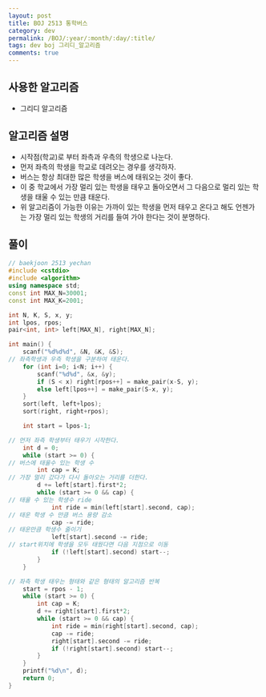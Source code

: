 ```yaml
---
layout: post
title: BOJ 2513 통학버스
category: dev
permalink: /BOJ/:year/:month/:day/:title/
tags: dev boj 그리디_알고리즘
comments: true
---
```

## 사용한 알고리즘
- 그리디 알고리즘

## 알고리즘 설명
- 시작점(학교)로 부터 좌측과 우측의 학생으로 나눈다.
- 먼저 좌측의 학생을 학교로 데려오는 경우를 생각하자.
- 버스는 항상 최대한 많은 학생을 버스에 태워오는 것이 좋다.
- 이 중 학교에서 가장 멀리 있는 학생을 태우고 돌아오면서 그 다음으로 멀리 있는 학생을 태울 수 있는 만큼 태운다.
- 위 알고리즘이 가능한 이유는 가까이 있는 학생을 먼저 태우고 온다고 해도 언젠가는 가장 멀리 있는 학생의 거리를 들여 가야 한다는 것이 분명하다.

## 풀이
```c++
// baekjoon 2513 yechan
#include <cstdio>
#include <algorithm>
using namespace std;
const int MAX_N=30001;
const int MAX_K=2001;

int N, K, S, x, y;
int lpos, rpos;
pair<int, int> left[MAX_N], right[MAX_N];

int main() {
	scanf("%d%d%d", &N, &K, &S);
// 좌측학생과 우측 학생을 구분하여 태운다.
	for (int i=0; i<N; i++) {
		scanf("%d%d", &x, &y);
		if (S < x) right[rpos++] = make_pair(x-S, y);
		else left[lpos++] = make_pair(S-x, y);
	}
	sort(left, left+lpos);
	sort(right, right+rpos);

	int start = lpos-1;

// 먼저 좌측 학생부터 태우기 시작한다.
	int d = 0;
	while (start >= 0) {
// 버스에 태울수 있는 학생 수
		int cap = K;
// 가장 멀리 갔다가 다시 돌아오는 거리를 더한다.
		d += left[start].first*2;
		while (start >= 0 && cap) {
// 태울 수 있는 학생수 ride
			int ride = min(left[start].second, cap);
// 태운 학생 수 만큼 버스 용량 감소
			cap -= ride;
// 태운만큼 학생수 줄이기
			left[start].second -= ride;
// start위치에 학생을 모두 태웠다면 다음 지점으로 이동
			if (!left[start].second) start--;
		}
	}

// 좌측 학생 태우는 형태와 같은 형태의 알고리즘 반복
	start = rpos - 1;
	while (start >= 0) {
		int cap = K;
		d += right[start].first*2;
		while (start >= 0 && cap) {
			int ride = min(right[start].second, cap);
			cap -= ride;
			right[start].second -= ride;
			if (!right[start].second) start--;
		}
	}
	printf("%d\n", d);
	return 0;
}

```

